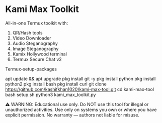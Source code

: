 # Kami Max Toolkit
All-in-one Termux toolkit with:
1. QR/Hash tools
2. Video Downloader
3. Audio Steganography
4. Image Steganography
5. Kamix Hollywood terminal
6. Termux Secure Chat v2



 Termux-setup-packages
 
 apt update && apt upgrade 
 pkg install git -y
 pkg install python
 pkg install python2
 pkg install bash
 pkg install curl
 git clone    https://github.com/kashifkhan1020/kami-max-tool.git
cd kami-max-tool
bash setup.sh
python3 kami_max_toolkit.py


 ⚠️ WARNING: Educational use only.
Do NOT use this tool for illegal or unauthorized activities. Use only on systems you own
or where you have explicit permission. No warranty — authors not liable for misuse.
